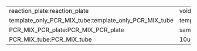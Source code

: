 ||||
|----|----|----|
|reaction_plate:reaction_plate|void|void|
|template_only_PCR_MIX_tube:template_only_PCR_MIX_tube|template_only_water_tube:template_only_water_tube|void|
|PCR_MIX_PCR_plate:PCR_MIX_PCR_plate|sample_DNAs_tube:sample_DNAs_tube|water_tube:water_tube|
|PCR_MIX_tube:PCR_MIX_tube|10uM_primer_F_tube:10uM_primer_F_tube|10uM_primer_R_tube:10uM_primer_R_tube|
